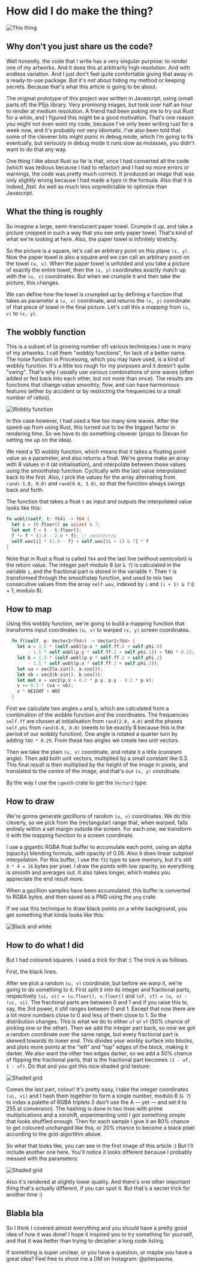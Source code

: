 # How did I do make the thing?

![This thing](oppy1-tompa-s.jpg)

## Why don't you just share us the code?

Well honestly, the code that I write has a very singular purpose: to render one of my artworks. And it does this at arbitrarily high resolution. And with endless variation. And I just don't feel quite comfortable giving that away in a ready-to-use package. But it's *not* about hiding my method or keeping secrets. Because that's what this article is going to be about.

The original prototype of this project was written in Javascript, using (small parts of) the P5js library. Very promising images, but took over half an hour to render at medium resolution. A friend had been poking me to try out Rust for a while, and I figured this might be a good motivation. That's one reason you might not even *want* my code, because I've only been writing rust for a week now, and it's probably not very idiomatic. I've also been told that some of the cleverer bits might *panic* in debug mode, which I'm going to fix eventually, but seriously in debug mode it runs slow as molasses, you didn't want to do that any way.

One thing I like about Rust so far is that, once I had converted all the code (which was tedious because I had to refactor) and I had no more errors or warnings, the code was pretty much correct. It produced an image that was only slightly wrong because I had made a typo in the formula. Also that it is indeed, *fast*. As well as much less unpredictable to optimize than Javascript.

## What the thing is roughly

So imagine a large, semi-translucent paper towel. Crumple it up, and take a picture cropped in such a way that you see only paper towel. That's kind of what we're looking at here. Also, the paper towel is infinitely stretchy.

So the picture is a square, let's call an arbitrary point on this plane `(x, y)`. Now the paper towel is also a square and we can call an arbitrary point on the towel `(u, v)`. When the paper towel is unfolded and you take a picture of exactly the entire towel, then the `(x, y)` coordinates exactly match up with the `(u, v)` coordinates. But when we crumple it and then take the picture, this changes.

We can define how the towel is crumpled up by defining a function that takes as parameter a `(u, v)` coordinate, and returns the `(x, y)` coordinate of that piece of towel in the final picture. Let's call this a *mapping* from `(u, v)` to `(x, y)`.

## The wobbly function

This is a subset of (a growing number of) various techniques I use in many of my artworks. I call them "wobbly functions", for lack of a better name. The noise function in Processing, which you may have used, is a kind of wobbly function. It's a little too rough for my purposes and it doesn't quite "swing". That's why I usually use various combinations of sine waves (often added or fed back into each other, but not more than once). The results are functions that change value smoothly, flow, and can have harmonious features (either by accident or by restricting the frequencies to a small number of ratios).

![Wobbly function](oppy1-wobbly.png)

In this case however, I had used a few too many sine waves. After the speed-up from using Rust, this turned out to be the biggest factor in rendering time. So we have to do something cleverer (props to Stevan for setting me up on the idea).

We need a 1D wobbly function, which means that it takes a floating point value as a parameter, and also returns a float. We're gonna make an array with 8 values in it (at initialisation), and interpolate between those values using the smoothstep function. Cyclically with the last value interpolated back to the first. Also, I pick the values for the array alternating from `rand(-1.0, 0.0)` and `rand(0.0, 1.0)`, so that the function always swings back and forth.

The function that takes a float `t` as input and outputs the interpolated value looks like this:

```rust
fn wobl(&self, t: f64) -> f64 {
  let i = (t.floor() as usize) & 7;
  let mut f = t - t.floor();
  f *= f * (3.0 - 2.0 * f); // smoothstep
  self.wav[i] * (1.0 - f) + self.wav[(i + 1) & 7] * f
}
```

Note that in Rust a float is called `f64` and the last line (without semicolon) is the return value. The integer part modulo 8 (or `& 7`) is calculated in the variable `i`, and the fractional part is stored in the variable `f`. Then `f` is transformed through the smoothstep function, and used to mix two consecutive values from the array `self.wav`, indexed by `i` and `(i + 1) & 7` (i + 1, modulo 8).

## How to map

Using this wobbly function, we're going to build a mapping function that transforms input coordinates `(u, v)` to warped `(x, y)` screen coordinates.

```rust
  fn f(&self, p: Vector2<f64>) -> Vector2<f64> {
    let a = 1.5 * (self.wobl(p.x * self.ff.0 + self.phi.0) 
        - 1.5 * self.wobl(p.y * self.ff.1 + self.phi.1)) + TAU * 0.25;
    let b = 1.5 * (self.wobl(p.y * self.ff.2 + self.phi.2) 
        - 1.5 * self.wobl(p.x * self.ff.3 + self.phi.3));
    let va = vec2(a.sin(), a.cos());
    let vb = vec2(b.sin(), b.cos());
    let mut v = vec2(p.x + 0.2 * p.y, p.y - 0.2 * p.x);
    v += 0.3 * (va + vb);
    v * HEIGHT + WH2
  }
```

First we calculate two angles `a` and `b`, which are calculated from a combination of the wobble function and the coordinates. The frequencies `self.ff` are chosen at initialisation from `rand(2.0, 4.0)` and the phases `self.phi` from `rand(0.0, 8.0)` (needs to be exactly 8 because this is the period of our wobbly function). One angle is rotated a quarter turn by adding `TAU * 0.25`. From these two angles we create two unit vectors.

Then we take the plain `(u, v)` coordinate, and rotate it a little (constant angle). Then add both unit vectors, multiplied by a small constant like 0.3. This final result is then multiplied by the height of the image in pixels, and translated to the centre of the image, and that's our `(x, y)` coordinate.

By the way I use the `cgmath` crate to get the `Vector2` type.

## How to draw

We're gonna generate gazillions of random `(u, v)` coordinates. We do this cleverly, so we pick from the (rectangular) range that, when warped, falls entirely within a set margin outside the screen. For each one, we transform it with the mapping function to a screen coordinate.

I use a gigantic RGBA float buffer to accumulate each point, using an alpha (opacity) blending formula, with opacity of 0.05. Also it does linear subpixel interpolation. For this buffer, I use the `f32` type to save memory, but it's still `4 * 4 = 16` bytes per pixel. I draw the points with low opacity, so everything is smooth and averages out. It also takes longer, which makes you appreciate the end result more.

When a gazillion samples have been accumulated, this buffer is converted to RGBA bytes, and then saved as a PNG using the `png` crate.

If we use this technique to draw black points on a white background, you get something that kinda looks like this:

![Black and white](oppy1-step1.jpg)

## How to do what I did

But I had coloured squares. I used a trick for that :) The trick is as follows.

First, the black lines.

After we pick a random `(u, v)` coordinate, but before we warp it, we're going to do something to it. First split it into its integer and fractional parts, respectively `(ui, vi) = (u.floor(), v.floor()` and `(uf, vf) = (u, v) - (ui, vi)`. The fractional parts are between 0 and 1 and if you raise this to, say, the 3rd power, it *still* ranges between 0 and 1. Except that now there are a lot more numbers close to 0 and less of them close to 1. So the distribution changes. This is what we do to either `uf` or `vf` (50% chance of picking one or the other). Then we add the integer part back, so now we got a random coordinate over the same range, but every fractional part is skewed towards its lower end. This divides your worbly surface into blocks, and plots more points at the "left" and "top" edges of the block, making it darker. We also want the other two edges darker, so we add a 50% chance of flipping the fractional parts, that is the fractional part becomes `(1 - uf, 1 - vf)`. Do that and you got this nice shaded grid texture:

![Shaded grid](oppy1-step2.jpg)

Comes the last part, colour! It's pretty easy, I take the integer coordinates `(ui, vi)` and I hash them together to form a single number, modulo 8 (`& 7`) to index a palette of RGBA triplets (I don't use the A — yet — and set it to 255 at conversion). The hashing is done in two lines with prime multiplications and a xorshift, experimenting until I got something simple that looks shuffled enough. Then for each sample I give it an 80% chance to get coloured unchanged like this, or 20% chance to become a black pixel according to the grid-algorithm above.

So what that looks like, you can see in the first image of this article :) But I'll include another one here. You'll notice it looks different because I probably messed with the parameters:

![Shaded grid](oppy1-step3.jpg)

Also it's rendered at slightly lower quality. And there's one other important thing that's actually different, if you can spot it. But that's a secret trick for another time :)

## Blabla bla

So I think I covered almost everything and you should have a pretty good idea of how it was done! I hope it inspired you to try something for yourself, and that it was better than trying to decipher a long code listing. 

If something is super unclear, or you have a question, or maybe you have a great idea? Feel free to shoot me a DM on Instagram: @piterpasma.
